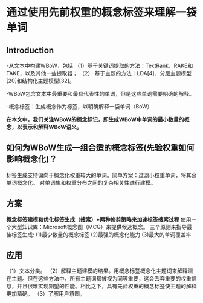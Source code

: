 # 通过使用先前权重的概念标签来理解一袋单词 

## Introduction
-从文本中构建WBoW，包括
    （1）基于关键词提取的方法：TextRank、RAKE和TAKE，以及其他一些提取器；
    （2） 基于主题的方法：LDA[4]、分层主题模型[20]和结构化主题模型[32]。 

-WBoW包含文本中最重要和最具代表性的单词，但是这些单词需要明确的解释。

-概念标签：生成概念作为标签，以明确解释一袋单词（BoW）

**在本文中，我们关注WBoW的概念标记，即生成WBoW中单词的最小数量的概念，以表示和解释WBoW语义。**

## 如何为WBoW生成一组合适的概念标签(先验权重如何影响概念化)？
标签生成支持偏向于概念化权重较大的单词。简单方案：过滤小权重单词，将其余单词概念化。
对单词集和权重分布之间的复杂相关性进行建模。

## 方案
**概念标签建模和优化标签生成（搜索）+两种修剪策略来加速标签搜索过程**
使用一个大型知识库：Microsoft概念图（MCG）来提供候选概念。
三个原则来指导最佳标签生成:
(1)最少数量的概念标签
(2)最强的概念化能力
(3)最大的单词覆盖率

## 应用
（1）文本分类。
（2）解释主题建模的结果。用概念标签概念化主题词来解释潜在主题。但在这些方法中，所有主题词都被视为同等重要，这会丢弃重要的权重信息，并且很难实现期望的性能。相比之下，具有先验权重的概念标签使主题的解释更加精确。 
（3）了解用户意图。

